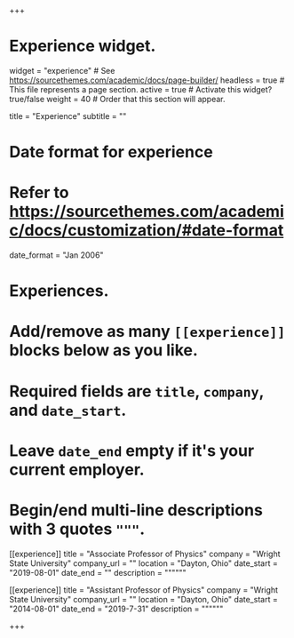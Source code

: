 +++
# Experience widget.
widget = "experience"  # See https://sourcethemes.com/academic/docs/page-builder/
headless = true  # This file represents a page section.
active = true  # Activate this widget? true/false
weight = 40  # Order that this section will appear.

title = "Experience"
subtitle = ""

# Date format for experience
#   Refer to https://sourcethemes.com/academic/docs/customization/#date-format
date_format = "Jan 2006"

# Experiences.
#   Add/remove as many `[[experience]]` blocks below as you like.
#   Required fields are `title`, `company`, and `date_start`.
#   Leave `date_end` empty if it's your current employer.
#   Begin/end multi-line descriptions with 3 quotes `"""`.
[[experience]]
  title = "Associate Professor of Physics"
  company = "Wright State University"
  company_url = ""
  location = "Dayton, Ohio"
  date_start = "2019-08-01"
  date_end = ""
  description = """"""

[[experience]]
  title = "Assistant Professor of Physics"
  company = "Wright State University"
  company_url = ""
  location = "Dayton, Ohio"
  date_start = "2014-08-01"
  date_end = "2019-7-31"
  description = """"""

+++
